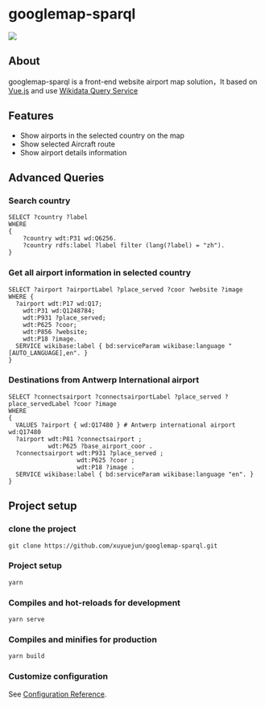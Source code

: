 # googlemap-sparql

[![](https://img.shields.io/travis/iview/iview.svg?style=flat-square)](https://travis-ci.org/iview/iview)

## About
googlemap-sparql is a front-end website airport map solution，It based on [Vue.js](https://github.com/vuejs/vue) and use [Wikidata Query Service](https://www.wikidata.org/)  

## Features
* Show airports in the selected country on the map
* Show selected Aircraft route
* Show airport details information

## Advanced Queries
### Search country
```
SELECT ?country ?label
WHERE
{
    ?country wdt:P31 wd:Q6256.
    ?country rdfs:label ?label filter (lang(?label) = "zh").
}
```

### Get all airport information in selected country
```
SELECT ?airport ?airportLabel ?place_served ?coor ?website ?image WHERE {
  ?airport wdt:P17 wd:Q17;
    wdt:P31 wd:Q1248784;
    wdt:P931 ?place_served;
    wdt:P625 ?coor;
    wdt:P856 ?website;
    wdt:P18 ?image.
  SERVICE wikibase:label { bd:serviceParam wikibase:language "[AUTO_LANGUAGE],en". }
}
```
### Destinations from Antwerp International airport
```
SELECT ?connectsairport ?connectsairportLabel ?place_served ?place_servedLabel ?coor ?image
WHERE
{
  VALUES ?airport { wd:Q17480 } # Antwerp international airport  wd:Q17480
  ?airport wdt:P81 ?connectsairport ;
           wdt:P625 ?base_airport_coor .
  ?connectsairport wdt:P931 ?place_served ;
                   wdt:P625 ?coor ;
                   wdt:P18 ?image .
  SERVICE wikibase:label { bd:serviceParam wikibase:language "en". }
}
```


## Project setup

### clone the project
```
git clone https://github.com/xuyuejun/googlemap-sparql.git
```

### Project setup
```
yarn
```

### Compiles and hot-reloads for development
```
yarn serve
```
### Compiles and minifies for production
```
yarn build
```

### Customize configuration
See [Configuration Reference](https://cli.vuejs.org/config/).
